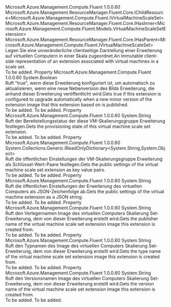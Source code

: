 <Type Name="IVirtualMachineScaleSetExtension" FullName="Microsoft.Azure.Management.Compute.Fluent.IVirtualMachineScaleSetExtension">
  <TypeSignature Language="C#" Value="public interface IVirtualMachineScaleSetExtension : Microsoft.Azure.Management.ResourceManager.Fluent.Core.IChildResource&lt;Microsoft.Azure.Management.Compute.Fluent.IVirtualMachineScaleSet&gt;, Microsoft.Azure.Management.ResourceManager.Fluent.Core.IHasInner&lt;Microsoft.Azure.Management.Compute.Fluent.Models.VirtualMachineScaleSetExtension&gt;, Microsoft.Azure.Management.ResourceManager.Fluent.Core.IHasParent&lt;Microsoft.Azure.Management.Compute.Fluent.IVirtualMachineScaleSet&gt;" />
  <TypeSignature Language="ILAsm" Value=".class public interface auto ansi abstract IVirtualMachineScaleSetExtension implements class Microsoft.Azure.Management.ResourceManager.Fluent.Core.IChildResource`1&lt;class Microsoft.Azure.Management.Compute.Fluent.IVirtualMachineScaleSet&gt;, class Microsoft.Azure.Management.ResourceManager.Fluent.Core.IHasInner`1&lt;class Microsoft.Azure.Management.Compute.Fluent.Models.VirtualMachineScaleSetExtension&gt;, class Microsoft.Azure.Management.ResourceManager.Fluent.Core.IHasName, class Microsoft.Azure.Management.ResourceManager.Fluent.Core.IHasParent`1&lt;class Microsoft.Azure.Management.Compute.Fluent.IVirtualMachineScaleSet&gt;, class Microsoft.Azure.Management.ResourceManager.Fluent.Core.ResourceActions.IIndexable" />
  <TypeSignature Language="DocId" Value="T:Microsoft.Azure.Management.Compute.Fluent.IVirtualMachineScaleSetExtension" />
  <TypeSignature Language="VB.NET" Value="Public Interface IVirtualMachineScaleSetExtension&#xA;Implements IChildResource(Of IVirtualMachineScaleSet), IHasInner(Of VirtualMachineScaleSetExtension), IHasParent(Of IVirtualMachineScaleSet)" />
  <TypeSignature Language="F#" Value="type IVirtualMachineScaleSetExtension = interface&#xA;    interface IHasInner&lt;VirtualMachineScaleSetExtension&gt;&#xA;    interface IChildResource&lt;IVirtualMachineScaleSet&gt;&#xA;    interface IHasName&#xA;    interface IIndexable&#xA;    interface IHasParent&lt;IVirtualMachineScaleSet&gt;" />
  <AssemblyInfo>
    <AssemblyName>Microsoft.Azure.Management.Compute.Fluent</AssemblyName>
    <AssemblyVersion>1.0.0.60</AssemblyVersion>
  </AssemblyInfo>
  <Interfaces>
    <Interface>
      <InterfaceName>Microsoft.Azure.Management.ResourceManager.Fluent.Core.IChildResource&lt;Microsoft.Azure.Management.Compute.Fluent.IVirtualMachineScaleSet&gt;</InterfaceName>
    </Interface>
    <Interface>
      <InterfaceName>Microsoft.Azure.Management.ResourceManager.Fluent.Core.IHasInner&lt;Microsoft.Azure.Management.Compute.Fluent.Models.VirtualMachineScaleSetExtension&gt;</InterfaceName>
    </Interface>
    <Interface>
      <InterfaceName>Microsoft.Azure.Management.ResourceManager.Fluent.Core.IHasParent&lt;Microsoft.Azure.Management.Compute.Fluent.IVirtualMachineScaleSet&gt;</InterfaceName>
    </Interface>
  </Interfaces>
  <Docs>
    <summary>
            <span data-ttu-id="de8dc-101">Legen Sie eine unveränderliche clientseitige Darstellung einer Erweiterung auf virtuellen Computern in einer Skala zugeordnet.</span><span class="sxs-lookup"><span data-stu-id="de8dc-101">An immutable client-side representation of an extension associated with virtual machines in a scale set.</span></span>
            </summary>
    <remarks>To be added.</remarks>
  </Docs>
  <Members>
    <Member MemberName="AutoUpgradeMinorVersionEnabled">
      <MemberSignature Language="C#" Value="public bool AutoUpgradeMinorVersionEnabled { get; }" />
      <MemberSignature Language="ILAsm" Value=".property instance bool AutoUpgradeMinorVersionEnabled" />
      <MemberSignature Language="DocId" Value="P:Microsoft.Azure.Management.Compute.Fluent.IVirtualMachineScaleSetExtension.AutoUpgradeMinorVersionEnabled" />
      <MemberSignature Language="VB.NET" Value="Public ReadOnly Property AutoUpgradeMinorVersionEnabled As Boolean" />
      <MemberSignature Language="F#" Value="member this.AutoUpgradeMinorVersionEnabled : bool" Usage="Microsoft.Azure.Management.Compute.Fluent.IVirtualMachineScaleSetExtension.AutoUpgradeMinorVersionEnabled" />
      <MemberType>Property</MemberType>
      <AssemblyInfo>
        <AssemblyName>Microsoft.Azure.Management.Compute.Fluent</AssemblyName>
        <AssemblyVersion>1.0.0.60</AssemblyVersion>
      </AssemblyInfo>
      <ReturnValue>
        <ReturnType>System.Boolean</ReturnType>
      </ReturnValue>
      <Docs>
        <summary>
            <span data-ttu-id="de8dc-102">Ruft "true", wenn diese Erweiterung konfiguriert ist, um automatisch zu aktualisieren, wenn eine neue Nebenversion des Bilds Erweiterung, die anhand dieser Erweiterung veröffentlicht wird.</span><span class="sxs-lookup"><span data-stu-id="de8dc-102">Gets true if this extension is configured to upgrade automatically when a new minor version of the extension image that this extension based on is published.</span></span>
            </summary>
        <value>To be added.</value>
        <remarks>To be added.</remarks>
      </Docs>
    </Member>
    <Member MemberName="ProvisioningState">
      <MemberSignature Language="C#" Value="public string ProvisioningState { get; }" />
      <MemberSignature Language="ILAsm" Value=".property instance string ProvisioningState" />
      <MemberSignature Language="DocId" Value="P:Microsoft.Azure.Management.Compute.Fluent.IVirtualMachineScaleSetExtension.ProvisioningState" />
      <MemberSignature Language="VB.NET" Value="Public ReadOnly Property ProvisioningState As String" />
      <MemberSignature Language="F#" Value="member this.ProvisioningState : string" Usage="Microsoft.Azure.Management.Compute.Fluent.IVirtualMachineScaleSetExtension.ProvisioningState" />
      <MemberType>Property</MemberType>
      <AssemblyInfo>
        <AssemblyName>Microsoft.Azure.Management.Compute.Fluent</AssemblyName>
        <AssemblyVersion>1.0.0.60</AssemblyVersion>
      </AssemblyInfo>
      <ReturnValue>
        <ReturnType>System.String</ReturnType>
      </ReturnValue>
      <Docs>
        <summary>
            <span data-ttu-id="de8dc-103">Ruft der Bereitstellungsstatus der diese VM-Skalierungsgruppe Erweiterung festlegen.</span><span class="sxs-lookup"><span data-stu-id="de8dc-103">Gets the provisioning state of this virtual machine scale set extension.</span></span>
            </summary>
        <value>To be added.</value>
        <remarks>To be added.</remarks>
      </Docs>
    </Member>
    <Member MemberName="PublicSettings">
      <MemberSignature Language="C#" Value="public System.Collections.Generic.IReadOnlyDictionary&lt;string,object&gt; PublicSettings { get; }" />
      <MemberSignature Language="ILAsm" Value=".property instance class System.Collections.Generic.IReadOnlyDictionary`2&lt;string, object&gt; PublicSettings" />
      <MemberSignature Language="DocId" Value="P:Microsoft.Azure.Management.Compute.Fluent.IVirtualMachineScaleSetExtension.PublicSettings" />
      <MemberSignature Language="VB.NET" Value="Public ReadOnly Property PublicSettings As IReadOnlyDictionary(Of String, Object)" />
      <MemberSignature Language="F#" Value="member this.PublicSettings : System.Collections.Generic.IReadOnlyDictionary&lt;string, obj&gt;" Usage="Microsoft.Azure.Management.Compute.Fluent.IVirtualMachineScaleSetExtension.PublicSettings" />
      <MemberType>Property</MemberType>
      <AssemblyInfo>
        <AssemblyName>Microsoft.Azure.Management.Compute.Fluent</AssemblyName>
        <AssemblyVersion>1.0.0.60</AssemblyVersion>
      </AssemblyInfo>
      <ReturnValue>
        <ReturnType>System.Collections.Generic.IReadOnlyDictionary&lt;System.String,System.Object&gt;</ReturnType>
      </ReturnValue>
      <Docs>
        <summary>
            <span data-ttu-id="de8dc-104">Ruft die öffentlichen Einstellungen der VM-Skalierungsgruppe Erweiterung als Schlüssel-Wert-Paare festlegen.</span><span class="sxs-lookup"><span data-stu-id="de8dc-104">Gets the public settings of the virtual machine scale set extension as key value pairs.</span></span>
            </summary>
        <value>To be added.</value>
        <remarks>To be added.</remarks>
      </Docs>
    </Member>
    <Member MemberName="PublicSettingsAsJsonString">
      <MemberSignature Language="C#" Value="public string PublicSettingsAsJsonString { get; }" />
      <MemberSignature Language="ILAsm" Value=".property instance string PublicSettingsAsJsonString" />
      <MemberSignature Language="DocId" Value="P:Microsoft.Azure.Management.Compute.Fluent.IVirtualMachineScaleSetExtension.PublicSettingsAsJsonString" />
      <MemberSignature Language="VB.NET" Value="Public ReadOnly Property PublicSettingsAsJsonString As String" />
      <MemberSignature Language="F#" Value="member this.PublicSettingsAsJsonString : string" Usage="Microsoft.Azure.Management.Compute.Fluent.IVirtualMachineScaleSetExtension.PublicSettingsAsJsonString" />
      <MemberType>Property</MemberType>
      <AssemblyInfo>
        <AssemblyName>Microsoft.Azure.Management.Compute.Fluent</AssemblyName>
        <AssemblyVersion>1.0.0.60</AssemblyVersion>
      </AssemblyInfo>
      <ReturnValue>
        <ReturnType>System.String</ReturnType>
      </ReturnValue>
      <Docs>
        <summary>
            <span data-ttu-id="de8dc-105">Ruft die öffentlichen Einstellungen der Erweiterung des virtuellen Computers als JSON-Zeichenfolge ab.</span><span class="sxs-lookup"><span data-stu-id="de8dc-105">Gets the public settings of the virtual machine extension as a JSON string.</span></span>
            </summary>
        <value>To be added.</value>
        <remarks>To be added.</remarks>
      </Docs>
    </Member>
    <Member MemberName="PublisherName">
      <MemberSignature Language="C#" Value="public string PublisherName { get; }" />
      <MemberSignature Language="ILAsm" Value=".property instance string PublisherName" />
      <MemberSignature Language="DocId" Value="P:Microsoft.Azure.Management.Compute.Fluent.IVirtualMachineScaleSetExtension.PublisherName" />
      <MemberSignature Language="VB.NET" Value="Public ReadOnly Property PublisherName As String" />
      <MemberSignature Language="F#" Value="member this.PublisherName : string" Usage="Microsoft.Azure.Management.Compute.Fluent.IVirtualMachineScaleSetExtension.PublisherName" />
      <MemberType>Property</MemberType>
      <AssemblyInfo>
        <AssemblyName>Microsoft.Azure.Management.Compute.Fluent</AssemblyName>
        <AssemblyVersion>1.0.0.60</AssemblyVersion>
      </AssemblyInfo>
      <ReturnValue>
        <ReturnType>System.String</ReturnType>
      </ReturnValue>
      <Docs>
        <summary>
            <span data-ttu-id="de8dc-106">Ruft den Verlegernamen Image des virtuellen Computers Skalierung Set-Erweiterung, dem von dieser Erweiterung erstellt wird.</span><span class="sxs-lookup"><span data-stu-id="de8dc-106">Gets the publisher name of the virtual machine scale set extension image this extension is created from.</span></span>
            </summary>
        <value>To be added.</value>
        <remarks>To be added.</remarks>
      </Docs>
    </Member>
    <Member MemberName="TypeName">
      <MemberSignature Language="C#" Value="public string TypeName { get; }" />
      <MemberSignature Language="ILAsm" Value=".property instance string TypeName" />
      <MemberSignature Language="DocId" Value="P:Microsoft.Azure.Management.Compute.Fluent.IVirtualMachineScaleSetExtension.TypeName" />
      <MemberSignature Language="VB.NET" Value="Public ReadOnly Property TypeName As String" />
      <MemberSignature Language="F#" Value="member this.TypeName : string" Usage="Microsoft.Azure.Management.Compute.Fluent.IVirtualMachineScaleSetExtension.TypeName" />
      <MemberType>Property</MemberType>
      <AssemblyInfo>
        <AssemblyName>Microsoft.Azure.Management.Compute.Fluent</AssemblyName>
        <AssemblyVersion>1.0.0.60</AssemblyVersion>
      </AssemblyInfo>
      <ReturnValue>
        <ReturnType>System.String</ReturnType>
      </ReturnValue>
      <Docs>
        <summary>
            <span data-ttu-id="de8dc-107">Ruft den Typnamen des Image des virtuellen Computers Skalierung Set-Erweiterung, dem von dieser Erweiterung erstellt wird.</span><span class="sxs-lookup"><span data-stu-id="de8dc-107">Gets the type name of the virtual machine scale set extension image this extension is created from.</span></span>
            </summary>
        <value>To be added.</value>
        <remarks>To be added.</remarks>
      </Docs>
    </Member>
    <Member MemberName="VersionName">
      <MemberSignature Language="C#" Value="public string VersionName { get; }" />
      <MemberSignature Language="ILAsm" Value=".property instance string VersionName" />
      <MemberSignature Language="DocId" Value="P:Microsoft.Azure.Management.Compute.Fluent.IVirtualMachineScaleSetExtension.VersionName" />
      <MemberSignature Language="VB.NET" Value="Public ReadOnly Property VersionName As String" />
      <MemberSignature Language="F#" Value="member this.VersionName : string" Usage="Microsoft.Azure.Management.Compute.Fluent.IVirtualMachineScaleSetExtension.VersionName" />
      <MemberType>Property</MemberType>
      <AssemblyInfo>
        <AssemblyName>Microsoft.Azure.Management.Compute.Fluent</AssemblyName>
        <AssemblyVersion>1.0.0.60</AssemblyVersion>
      </AssemblyInfo>
      <ReturnValue>
        <ReturnType>System.String</ReturnType>
      </ReturnValue>
      <Docs>
        <summary>
            <span data-ttu-id="de8dc-108">Ruft den Versionsnamen Image des virtuellen Computers Skalierung Set-Erweiterung, dem von dieser Erweiterung erstellt wird.</span><span class="sxs-lookup"><span data-stu-id="de8dc-108">Gets the version name of the virtual machine scale set extension image this extension is created from.</span></span>
            </summary>
        <value>To be added.</value>
        <remarks>To be added.</remarks>
      </Docs>
    </Member>
  </Members>
</Type>